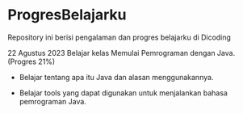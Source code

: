 # ProgresBelajarku
Repository ini berisi pengalaman dan progres belajarku di Dicoding

22 Agustus 2023
Belajar kelas Memulai Pemrograman dengan Java. (Progres 21%)

* Belajar tentang apa itu Java dan alasan menggunakannya.

* Belajar tools yang dapat digunakan untuk menjalankan bahasa pemrograman Java.
